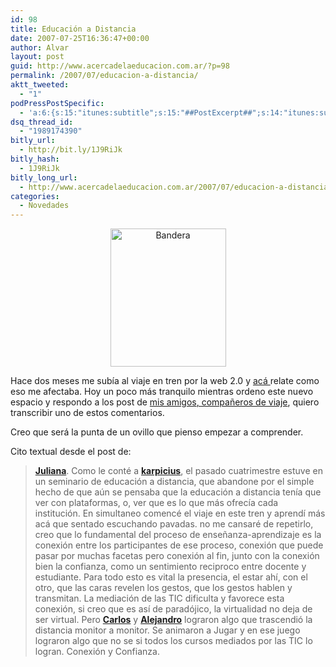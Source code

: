 ```yaml
---
id: 98
title: Educación a Distancia
date: 2007-07-25T16:36:47+00:00
author: Alvar
layout: post
guid: http://www.acercadelaeducacion.com.ar/?p=98
permalink: /2007/07/educacion-a-distancia/
aktt_tweeted:
  - "1"
podPressPostSpecific:
  - 'a:6:{s:15:"itunes:subtitle";s:15:"##PostExcerpt##";s:14:"itunes:summary";s:15:"##PostExcerpt##";s:15:"itunes:keywords";s:17:"##WordPressCats##";s:13:"itunes:author";s:10:"##Global##";s:15:"itunes:explicit";s:7:"Default";s:12:"itunes:block";s:7:"Default";}'
dsq_thread_id:
  - "1989174390"
bitly_url:
  - http://bit.ly/1J9RiJk
bitly_hash:
  - 1J9RiJk
bitly_long_url:
  - http://www.acercadelaeducacion.com.ar/2007/07/educacion-a-distancia/
categories:
  - Novedades
---
```

<a href="http://acercadelaeducacion.wordpress.com/files/2007/07/bandera.jpg" title="Bandera"></a>
<p style="text-align: center"><a href="http://acercadelaeducacion.wordpress.com/files/2007/07/bandera.jpg" title="Bandera"><img src="http://acercadelaeducacion.wordpress.com/files/2007/07/bandera.jpg" alt="Bandera" height="221" width="185" /></a></p>
Hace dos meses me subía al viaje en tren por la web 2.0 y <a href="http://acercadelaeducacion.wordpress.com/2007/06/19/historia-de-un-viaje-por-la-web-20/trackback/">acá </a>relate como eso me afectaba. Hoy un poco más tranquilo mientras ordeno este nuevo espacio y respondo a los post de <a href="http://www.karpicius.com.ar/?page_id=5">mis amigos</a><a href="http://www.karpicius.com.ar/?page_id=5">, compañeros de viaje</a>, quiero transcribir uno de estos comentarios.

Creo que será la punta de un ovillo que pienso empezar a comprender.

Cito textual desde el  post de:
<blockquote><strong><a href="http://www.espacioblog.com/ciberescrituras/post/2007/07/25/camino-casa-luego-bajar-del-tren-">Juliana</a></strong>.
Como le conté a <strong><a href="http://www.karpicius.com.ar">karpicius</a></strong>, el pasado cuatrimestre estuve en un seminario de educación a distancia, que abandone por el simple hecho de que aún se pensaba que la educación a distancia tenía que ver con plataformas, o, ver que es lo que más ofrecía cada institución. En simultaneo comencé el viaje en este tren y aprendí más acá que sentado escuchando pavadas. no me cansaré de repetirlo, creo que lo fundamental del proceso de enseñanza-aprendizaje es la conexión entre los participantes de ese proceso, conexión que puede pasar por muchas facetas pero conexión al fin, junto con la conexión bien la confianza, como un sentimiento reciproco entre docente y estudiante. Para todo esto es vital la presencia, el estar ahí, con el otro, que las caras revelen los gestos, que los gestos hablen y transmitan. La mediación de las TIC dificulta y favorece esta conexión, si creo que es así de paradójico, la virtualidad no deja de ser virtual. Pero <strong><a href="http://www.moebius.lodigital.com.ar">Carlos</a></strong> y <strong><a href="http://www.karpicius.com.ar">Alejandro</a></strong> lograron algo que trascendió la distancia monitor a monitor. Se animaron a Jugar y en ese juego lograron algo que no se si todos los cursos mediados por las TIC lo logran. Conexión y Confianza.</blockquote>